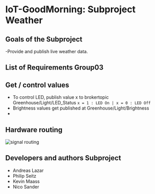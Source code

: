 # IoT-GoodMorning: Subproject Weather

## Goals of the Subproject
-Provide and publish live weather data. 


## List of Requirements Group03
 



## Get / control values
* To control LED, publish value x to brokertopic Greenhouse/Light/LED_Status
  ``x = 1 : LED On |
  x = 0 : LED Off``
* Brightness values get published at Greenhouse/Light/Brightness
* 
## Hardware routing
![signal routing](https://user-images.githubusercontent.com/94985537/149324416-230a03ea-fdb1-4d14-bd33-b21e2e305ccc.png)

##  Developers and authors Subproject
 * Andreas Lazar
 * Philip Seitz
 * Kevin Maass
 * Nico Sander
